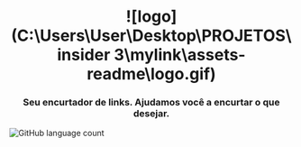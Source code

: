 <h1 align="center">
     ![logo](C:\Users\User\Desktop\PROJETOS\insider 3\mylink\assets-readme\logo.gif)
</h1>

<h3 align="center">
    Seu encurtador de links. Ajudamos você a encurtar o que desejar.
</h3>

<img alt="GitHub language count" src="https://img.shields.io/github/languages/count/tgmarinho/README-ecoleta?color=%2304D361">

